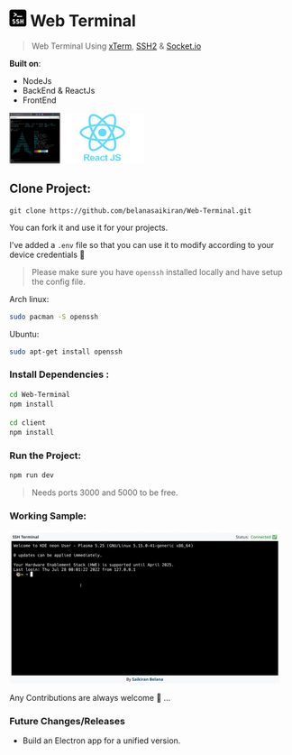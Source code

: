 # <img width="30px"  src="./Images/SSH.png"/> Web Terminal

> Web Terminal Using [xTerm](https://www.npmjs.com/package/xterm), [SSH2](https://www.npmjs.com/package/ssh2) & [Socket.io](https://socket.io/)



**Built on**:

- NodeJs 
- BackEnd & ReactJs
- FrontEnd

​<img width="90px" height="90px" src="./Images/WorkingScreen.png"/><img width="150px" height="90px" src="./Images/ReactJs.png"/>



## Clone Project:
```
git clone https://github.com/belanasaikiran/Web-Terminal.git
```


You can fork it and use it for your projects.

I've added a `.env` file so that you can use it to modify according to your device credentials 🔑


> Please make sure you have `openssh` installed locally and have setup the config file.

Arch linux: 
```bash
sudo pacman -S openssh
```

Ubuntu:
```bash
sudo apt-get install openssh
```


### Install Dependencies :

```bash
cd Web-Terminal
npm install

cd client
npm install
```

### Run the Project:

```bash
npm run dev
```

> Needs ports 3000 and 5000 to be free.

### Working Sample:

<img src="./Images/giphy.gif" />

Any Contributions are always welcome 🤗 …


### Future Changes/Releases
- Build an Electron app for a unified version.






